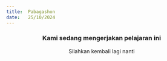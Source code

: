 ```yaml
---
title:  Pabagashon
date:   25/10/2024
---
```


### <center>Kami sedang mengerjakan pelajaran ini</center>
<center>Silahkan kembali lagi nanti</center>